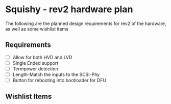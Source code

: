 # Squishy - rev2 hardware plan

The following are the planned design requirements for rev2 of the hardware, as well as some wishlist items

## Requirements 

- [ ] Allow for both HVD and LVD
- [ ] Single Ended support
- [ ] Termpower detection
- [ ] Length-Match the inputs to the SCSI-Phy
- [ ] Button for rebooting into bootloader for DFU

## Wishlist Items
